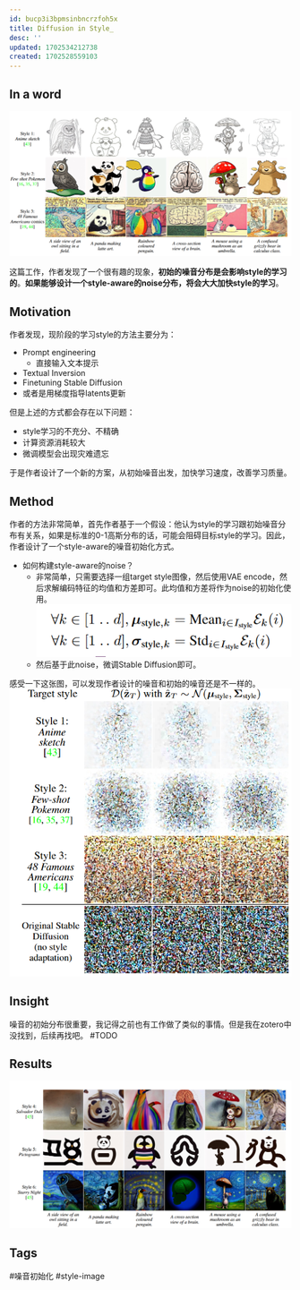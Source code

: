 ```yaml
---
id: bucp3i3bpmsinbncrzfoh5x
title: Diffusion in Style_
desc: ''
updated: 1702534212738
created: 1702528559103
---
```


## In a word

![图 0](assets/images/40d5d2e0ca03b506d6d6acd1ff0bcdff5067bce5771d25d41ec284e07606e869.png)  

这篇工作，作者发现了一个很有趣的现象，**初始的噪音分布是会影响style的学习的**。**如果能够设计一个style-aware的noise分布，将会大大加快style的学习**。


## Motivation

作者发现，现阶段的学习style的方法主要分为：
* Prompt engineering
  * 直接输入文本提示
* Textual Inversion
* Finetuning Stable Diffusion
* 或者是用梯度指导latents更新

但是上述的方式都会存在以下问题：
* style学习的不充分、不精确
* 计算资源消耗较大
* 微调模型会出现灾难遗忘

于是作者设计了一个新的方案，从初始噪音出发，加快学习速度，改善学习质量。

## Method

作者的方法非常简单，首先作者基于一个假设：他认为style的学习跟初始噪音分布有关系，如果是标准的0-1高斯分布的话，可能会阻碍目标style的学习。因此，作者设计了一个style-aware的噪音初始化方式。

* 如何构建style-aware的noise？
  * 非常简单，只需要选择一组target style图像，然后使用VAE encode，然后求解编码特征的均值和方差即可。此均值和方差将作为noise的初始化使用。
    ![图 1](assets/images/bf4bb70b26fa809682e14f654daec07a36966e74872cd3e9f89351a89bf6a73c.png)  
  * 然后基于此noise，微调Stable Diffusion即可。

感受一下这张图，可以发现作者设计的噪音和初始的噪音还是不一样的。
![图 2](assets/images/85c15c622a6c2211a4020400ee98cdb951f7d07d18d102a5d988ac74c36d6a4a.png)  


## Insight

噪音的初始分布很重要，我记得之前也有工作做了类似的事情。但是我在zotero中没找到，后续再找吧。
#TODO





## Results

![图 3](assets/images/dfabb7ef3efa48a65debe662edd5480fb74bdb20306967e946ea81876cea72a2.png)  


## Tags

#噪音初始化
#style-image